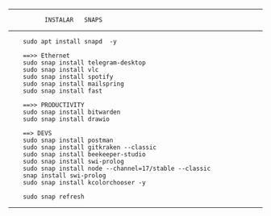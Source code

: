 *******************************************************
              INSTALAR   SNAPS 
*******************************************************

```
    sudo apt install snapd  -y
    
    ==>> Ethernet
    sudo snap install telegram-desktop 
    sudo snap install vlc 
    sudo snap install spotify 
    sudo snap install mailspring
    sudo snap install fast

    ==>> PRODUCTIVITY
    sudo snap install bitwarden
    sudo snap install drawio
    
    ==> DEVS
    sudo snap install postman
    sudo snap install gitkraken --classic
    sudo snap install beekeeper-studio
    sudo snap install swi-prolog	
    sudo snap install node --channel=17/stable --classic
    snap install swi-prolog
    sudo snap install kcolorchooser -y

    sudo snap refresh
```
*******************************************************
